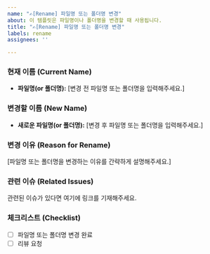 ```yaml
---
name: "✍️[Rename] 파일명 또는 폴더명 변경"
about: 이 템플릿은 파일명이나 폴더명을 변경할 때 사용됩니다.
title: "✍️[Rename] 파일명 또는 폴더명 변경"
labels: rename
assignees: ''

---
```


### 현재 이름 (Current Name)
- **파일명(or 폴더명):** [변경 전 파일명 또는 폴더명을 입력해주세요.]

### 변경할 이름 (New Name)
- **새로운 파일명(or 폴더명):** [변경 후 파일명 또는 폴더명을 입력해주세요.]

### 변경 이유 (Reason for Rename)
[파일명 또는 폴더명을 변경하는 이유를 간략하게 설명해주세요.]

### 관련 이슈 (Related Issues)
관련된 이슈가 있다면 여기에 링크를 기재해주세요.

### 체크리스트 (Checklist)
- [ ] 파일명 또는 폴더명 변경 완료
- [ ] 리뷰 요청
